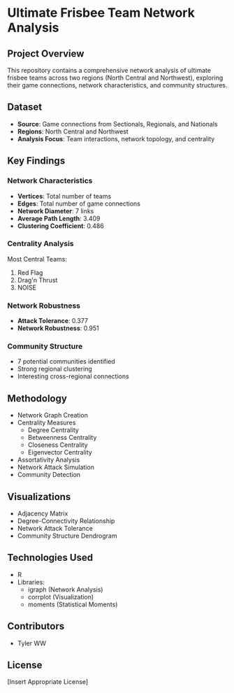 # Ultimate Frisbee Team Network Analysis

## Project Overview
This repository contains a comprehensive network analysis of ultimate frisbee teams across two regions (North Central and Northwest), exploring their game connections, network characteristics, and community structures.

## Dataset
- **Source**: Game connections from Sectionals, Regionals, and Nationals
- **Regions**: North Central and Northwest
- **Analysis Focus**: Team interactions, network topology, and centrality

## Key Findings

### Network Characteristics
- **Vertices**: Total number of teams
- **Edges**: Total number of game connections
- **Network Diameter**: 7 links
- **Average Path Length**: 3.409
- **Clustering Coefficient**: 0.486

### Centrality Analysis
Most Central Teams:
1. Red Flag
2. Drag'n Thrust
3. NOISE

### Network Robustness
- **Attack Tolerance**: 0.377
- **Network Robustness**: 0.951

### Community Structure
- 7 potential communities identified
- Strong regional clustering
- Interesting cross-regional connections

## Methodology
- Network Graph Creation
- Centrality Measures
  - Degree Centrality
  - Betweenness Centrality
  - Closeness Centrality
  - Eigenvector Centrality
- Assortativity Analysis
- Network Attack Simulation
- Community Detection

## Visualizations
- Adjacency Matrix
- Degree-Connectivity Relationship
- Network Attack Tolerance
- Community Structure Dendrogram

## Technologies Used
- R
- Libraries: 
  - igraph (Network Analysis)
  - corrplot (Visualization)
  - moments (Statistical Moments)

## Contributors
- Tyler WW

## License
[Insert Appropriate License]
